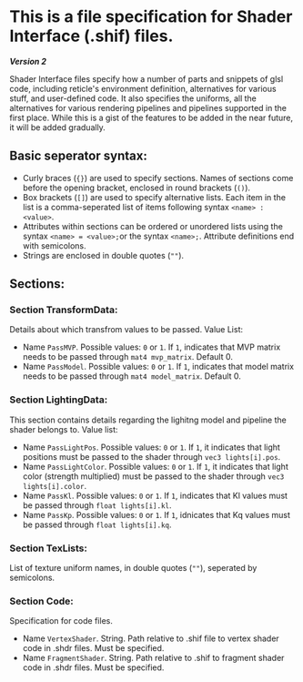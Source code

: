 # This is a file specification for Shader Interface (.shif) files. 
**_Version 2_**

Shader Interface files specify how a number of parts and snippets of glsl code, including reticle's environment definition, alternatives for various stuff, and user-defined code. It also specifies the uniforms, all the alternatives for various rendering pipelines and pipelines supported in the first place. While this is a gist of the features to be added in the near future, it will be added gradually.

## Basic seperator syntax:

 -  Curly braces (`{}`) are used to specify sections. Names of sections come before the opening bracket, enclosed in round brackets (`()`).
 -  Box brackets (`[]`) are used to specify alternative lists. Each item in the list is a comma-seperated list of items following syntax `<name> : <value>`.
 -  Attributes within sections can be ordered or unordered lists using the syntax `<name> = <value>;`or the syntax `<name>;`. Attribute definitions end with semicolons.
 -  Strings are enclosed in double quotes (`""`).

## Sections:

### Section TransformData:

Details about which transfrom values to be passed. Value List:

 -  Name `PassMVP`. Possible values: `0` or `1`. If `1`, indicates that MVP matrix needs to be passed through `mat4 mvp_matrix`. Default 0.
 -  Name `PassModel`. Possible values: `0` or `1`. If `1`, indicates that model matrix needs to be passed through `mat4 model_matrix`. Default 0.

### Section LightingData:

This section contains details regarding the lighitng model and pipeline the shader belongs to. Value list:

 -  Name `PassLightPos`. Possible values: `0` or `1`. If `1`, it indicates that light positions must be passed to the shader through `vec3 lights[i].pos`.
 -  Name `PassLightColor`. Possible values: `0` or `1`. If `1`, it indicates that light color (strength multiplied) must be passed to the shader through `vec3 lights[i].color`.
 -  Name `PassKl`. Possible values: `0` or `1`. If `1`, indicates that Kl values must be passed through `float lights[i].kl`.
 -  Name `PassKp`. Possible values: `0` or `1`. If `1`, idnicates that Kq values must be passed through `float lights[i].kq`.

### Section TexLists:

List of texture uniform names, in double quotes (`""`), seperated by semicolons.

### Section Code:

Specification for code files.

 -  Name `VertexShader`. String. Path relative to .shif file to vertex shader code in .shdr files. Must be specified.
 -  Name `FragmentShader`. String. Path relative to .shif to fragment shader code in .shdr files. Must be specified.